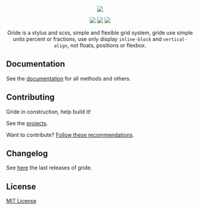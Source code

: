 <p align="center">
  <img src="https://cdn.rawgit.com/guuibayer/gride/fbff6b74/logo.png">
</p>

<p align="center">
  <a href="https://gitter.im/gride-grid/Lobby"><img src="https://img.shields.io/badge/gitter-join%20chat-1dce73.svg"></a>
  <a href="https://badge.fury.io/js/gride"><img src="https://badge.fury.io/js/gride.svg"></a>
  <a href="https://github.com/guuibayer/gride/blob/master/LICENSE.md"><img src="https://img.shields.io/badge/licence-MIT-blue.svg"></a>
</p>

<p align="center">
  Gride is a stylus and scss, simple and flexible grid system, gride use simple units percent or fractions, use only display  <code>inline-block</code> and <code>vertical-align</code>, not floats, positions or flexbox.
</p>

## Documentation
See the [documentation](https://gride.info) for all methods and others.

## Contributing
Gride in construction, help build it!

See the [projects](https://github.com/guuibayer/gride/projects/1).

Want to contribute? [Follow these recommendations](https://github.com/guuibayer/gride/blob/master/CONTRIBUTING.md).

## Changelog
See [here](https://github.com/guuibayer/gride/releases) the last releases of gride.

## License
[MIT License](https://github.com/guuibayer/gride/blob/master/LICENSE.md)
